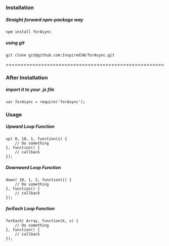 ### Installation

##### Straight forward npm-package way
    npm install forAsync

##### using git
    git clone git@github.com:InspiredJW/forAsync.git

======================================================

### After Installation

##### import it to your .js file
    var forAsync = require('forAsync');

### Usage

##### Upward Loop Function

    up( 0, 10, 1, function(i) {
        // Do something
    }, function() {
        // callback
    });

##### Downward Loop Function

    down( 10, 1, 2, function(i) {
        // Do something
    }, function() {
        // callback
    });

##### forEach Loop Function
 
    forEach( Array, function(k, v) {
        // Do something
    }, function() {
        // callback
    });